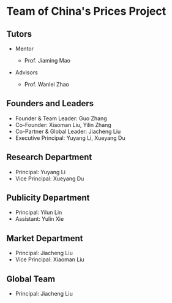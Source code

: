 # Team of China's Prices Project

## Tutors

- Mentor
  - Prof. Jiaming Mao

- Advisors
  - Prof. Wanlei Zhao


## Founders and Leaders

- Founder & Team Leader: Guo Zhang
- Co-Founder: Xiaoman Liu, Yilin Zhang
- Co-Partner & Global Leader: Jiacheng Liu
- Executive Principal: Yuyang Li, Xueyang Du

## Research Department

- Principal: Yuyang Li
- Vice Principal: Xueyang Du

## Publicity Department

- Principal: Yilun Lin
- Assistant: Yulin Xie

## Market Department

- Principal: Jiacheng Liu
- Vice Principal: Xiaoman Liu

## Global Team

- Principal: Jiacheng Liu